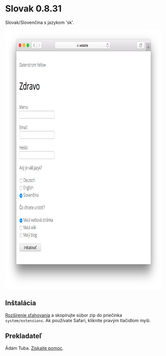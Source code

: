 # Slovak 0.8.31

Slovak/Slovenčina s jazykom 'sk'.

<p align="center"><img src="slovak-screenshot.png?raw=true" width="795" height="836" alt="Screenshot"></p>

## Inštalácia

[Rozšírenie sťahovania](https://github.com/datenstrom/yellow-extensions/raw/master/zip/slovak.zip) a skopírujte súbor zip do priečinka `system/extensions`. Ak používate Safari, kliknite pravým tlačidlom myši.

## Prekladateľ

Ádám Tuba. [Získajte pomoc](https://datenstrom.se/yellow/help/).
